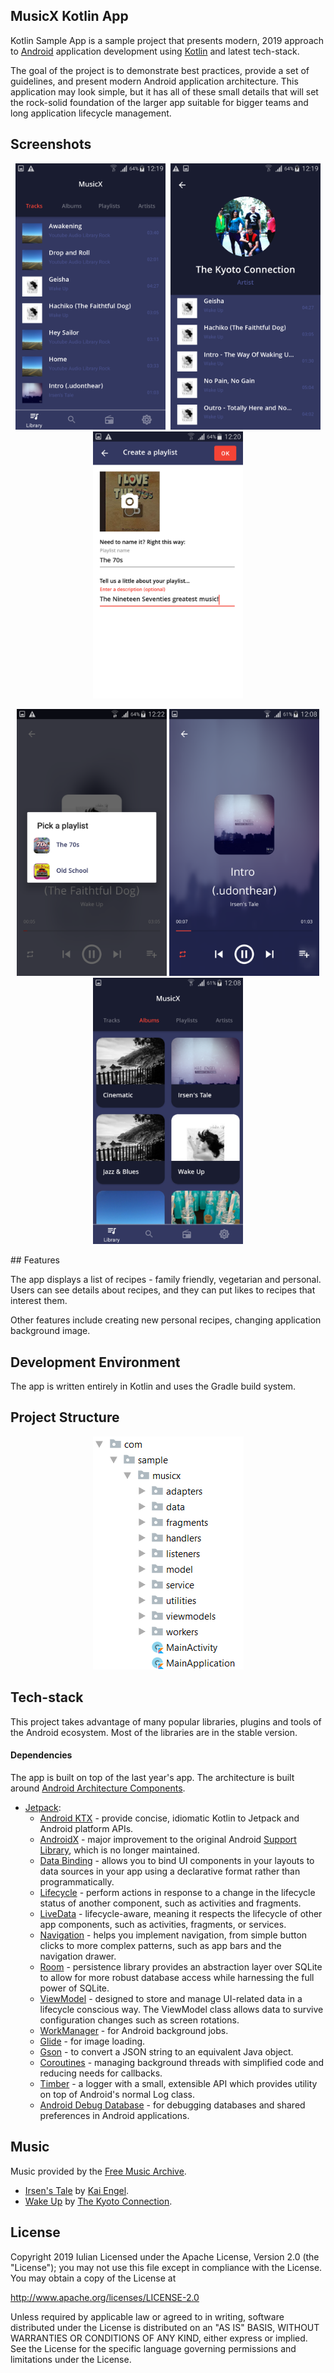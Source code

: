 
MusicX Kotlin App
-----------------

Kotlin Sample App is a sample project that presents modern, 2019 approach to [Android](https://www.android.com/) application development using [Kotlin](https://kotlinlang.org/) and latest tech-stack.

The goal of the project is to demonstrate best practices, provide a set of guidelines, and present modern Android application architecture. This application may look simple, but it
has all of these small details that will set the rock-solid foundation of the larger app suitable for bigger teams and long application lifecycle management.

## Screenshots


<p align="center"> 
    <kbd>
        <img width="240" src="images/tracks.png">   
    </kbd>
    <kbd>
        <img width="240" src="images/artist_song_list.png">
    </kbd>
    <kbd>
        <img width="240" src="images/create_playlist.png">
    </kbd>

</p>
<p align="center"> 
  <kbd><img width="240" src="images/pick_playlist.png"></kbd>
  <kbd><img width="240" src="images/player.png"></kbd>
  <kbd><img width="240" src="images/albums.png"></kbd>
    
</p>
## Features


The app displays a list of recipes - family friendly, vegetarian and personal. Users can see details about recipes, and they can put likes to recipes that interest them. 

Other features include creating new personal recipes, changing application background image.

## Development Environment

The app is written entirely in Kotlin and uses the Gradle build system.

## Project Structure

<p align="center">
<img src="images/packages.png">
</p>

## Tech-stack

This project takes advantage of many popular libraries, plugins and tools of the Android ecosystem. Most of the libraries are in the stable version.

#### Dependencies

The app is built on top of the last year's app. The architecture is built around
[Android Architecture Components](https://developer.android.com/topic/libraries/architecture/).

-   [Jetpack](https://developer.android.com/jetpack):
    -   [Android KTX](https://developer.android.com/kotlin/ktx.html) - provide concise, idiomatic Kotlin to Jetpack and Android platform APIs.
    -   [AndroidX](https://developer.android.com/jetpack/androidx) - major improvement to the original Android [Support Library](https://developer.android.com/topic/libraries/support-library/index), which is no longer maintained.
    -   [Data Binding](https://developer.android.com/topic/libraries/data-binding/) - allows you to bind UI components in your layouts to data sources in your app using a declarative format rather than programmatically.
    -   [Lifecycle](https://developer.android.com/topic/libraries/architecture/lifecycle) - perform actions in response to a change in the lifecycle status of another component, such as activities and fragments.
    -   [LiveData](https://developer.android.com/topic/libraries/architecture/livedata) - lifecycle-aware, meaning it respects the lifecycle of other app components, such as activities, fragments, or services.
    -   [Navigation](https://developer.android.com/guide/navigation/) - helps you implement navigation, from simple button clicks to more complex patterns, such as app bars and the navigation drawer.
    -   [Room](https://developer.android.com/topic/libraries/architecture/room) - persistence library provides an abstraction layer over SQLite to allow for more robust database access while harnessing the full power of SQLite.
    -   [ViewModel](https://developer.android.com/topic/libraries/architecture/viewmodel) - designed to store and manage UI-related data in a lifecycle conscious way. The ViewModel class allows data to survive configuration changes such as screen rotations.
    -   [WorkManager](https://developer.android.com/topic/libraries/architecture/workmanager) - for Android background jobs.
    -   [Glide](https://bumptech.github.io/glide) - for image loading.
    -   [Gson](https://github.com/google/gson) - to convert a JSON string to an equivalent Java object.
    -   [Coroutines](https://kotlinlang.org/docs/reference/coroutines-overview.html) - managing background threads with simplified code and reducing needs for callbacks.
    -   [Timber](https://github.com/JakeWharton/timber) - a logger with a small, extensible API which provides utility on top of Android's normal Log class.
    -   [Android Debug Database](https://github.com/amitshekhariitbhu/Android-Debug-Database) - for debugging databases and shared preferences in Android applications.

## Music

Music provided by the [Free Music Archive](http://freemusicarchive.org/).

- [Irsen's Tale](http://freemusicarchive.org/music/Kai_Engel/Irsens_Tale/) by
[Kai Engel](http://freemusicarchive.org/music/Kai_Engel/).
- [Wake Up](http://freemusicarchive.org/music/The_Kyoto_Connection/Wake_Up_1957/) by
[The Kyoto Connection](http://freemusicarchive.org/music/The_Kyoto_Connection/).

## License

Copyright 2019 Iulian
Licensed under the Apache License, Version 2.0 (the "License");
you may not use this file except in compliance with the License.
You may obtain a copy of the License at

   http://www.apache.org/licenses/LICENSE-2.0

Unless required by applicable law or agreed to in writing, software
distributed under the License is distributed on an "AS IS" BASIS,
WITHOUT WARRANTIES OR CONDITIONS OF ANY KIND, either express or implied.
See the License for the specific language governing permissions and
limitations under the License.
